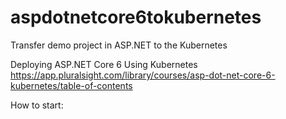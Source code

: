 # aspdotnetcore6tokubernetes
Transfer demo project in ASP.NET to the Kubernetes

Deploying ASP.NET Core 6 Using Kubernetes
https://app.pluralsight.com/library/courses/asp-dot-net-core-6-kubernetes/table-of-contents

How to start:

